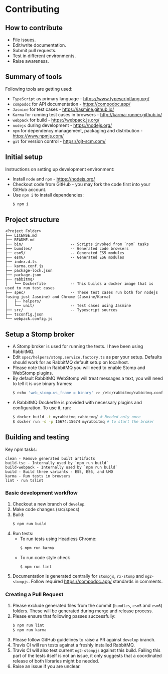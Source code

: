 # Contributing

## How to contribute

- File issues.
- Edit/write documentation.
- Submit pull requests.
- Test in different environments.
- Raise awareness.

## Summary of tools

Following tools are getting used:

- `TypeScript` as primary language - https://www.typescriptlang.org/
- `compodoc` for API documentation - https://compodoc.app/
- `Jasmine` for test cases - https://jasmine.github.io/
- `Karma` for running test cases in browsers - http://karma-runner.github.io/
- `webpack` for build - https://webpack.js.org/
- `nodejs` during development - https://nodejs.org/
- `npm` for dependency management, packaging and distribution - https://www.npmjs.com/
- `git` for version control - https://git-scm.com/

## Initial setup

Instructions on setting up development environment:

- Install `node` and `npm` - https://nodejs.org/
- Checkout code from GitHub - you may fork the code first into your GitHub account.
- Use `npm i` to install dependencies:
  ```bash
  $ npm i
  ```

## Project structure

```text
<Project Folder>
├── LICENSE.md
├── README.md
├── bin/                     -- Scripts invoked from `npm` tasks
├── bundles/                 -- Generated code browsers
├── esm5/                    -- Generated ES5 modules
├── esm6/                    -- Generated ES6 modules
├── index.d.ts
├── karma.conf.js
├── package-lock.json
├── package.json
├── rabbitmq/
│   └── Dockerfile           -- This builds a docker image that is used to run test cases
├── spec/                    -- These test cases run both for nodejs (using just Jasmine) and Chrome (Jasmine/Karma)
│   ├── helpers/
│   └── unit/                -- Test cases using Jasmine
├── src/                     -- Typescript sources
├── tsconfig.json
└── webpack.config.js
```

## Setup a Stomp broker

- A Stomp broker is used for running the tests. I have been using RabbitMQ.
- Edit `spec/helpers/stomp.service.factory.ts` as per
  your setup. Defaults should work for as RabbitMQ default setup on localhost.
- Please note that in RabbitMQ you will need to enable Stomp and WebStomp plugins.
- By default RabbitMQ WebStomp will treat messages a text, you will need to tell
  it is use binary frames:
  ```bash
  $ echo 'web_stomp.ws_frame = binary' >> /etc/rabbitmq/rabbitmq.conf
  ```
- A RabbitMQ Dockerfile is provided with necessary plugins and configuration. To use it, run:
  ```bash
  $ docker build -t myrabbitmq rabbitmq/ # Needed only once
  $ docker run -d -p 15674:15674 myrabbitmq # to start the broker
  ```

## Building and testing

Key npm tasks:

```text
clean - Remove generated built artifacts
build-tsc - Internally used by `npm run build`
build-webpack - Internally used by `npm run build`
build - Build three variants - ES5, ES6, and UMD
karma - Run tests in browsers
lint - run tslint
```

### Basic development workflow

1. Checkout a new branch of `develop`.
1. Make code changes (src/specs)
1. Build:
   ```bash
   $ npm run build
   ```
1. Run tests:
   - To run tests using Headless Chrome:
     ```bash
     $ npm run karma
     ```
   - To run code style check
     ```bash
     $ npm run lint
     ```
1. Documentation is generated centrally for `stompjs`, `rx-stomp`
   and `ng2-stompjs`.
   Follow required https://compodoc.app/ standards in comments.

### Creating a Pull Request

1. Please exclude generated files from the commit
   (`bundles`, `esm5` and `esm6`) folders.
   These will be generated during merge and release process.
1. Please ensure that following passes successfully:
   ```bash
   $ npm run lint
   $ npm run karma
   ```
1. Please follow GitHub guidelines to raise a PR against `develop` branch.
1. Travis CI will run tests against a freshly installed RabbitMQ.
1. Travis CI will also test current `ng2-stompjs` against this build.
   Failing this part of the tests itself is not an issue, it only suggests
   that a coordinated release of both libraries might be needed.
1. Raise an issue if you are unclear.
